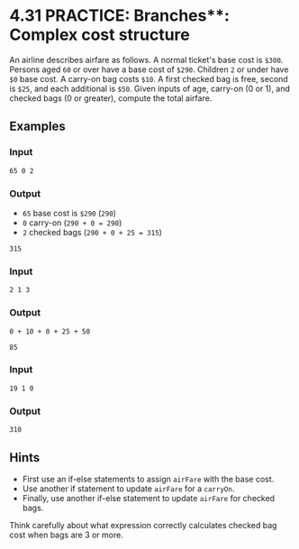 # 4.31 PRACTICE: Branches**: Complex cost structure
An airline describes airfare as follows.
A normal ticket's base cost is `$300`.
Persons aged `60` or over have a base cost of `$290`.
Children `2` or under have `$0` base cost.
A carry-on bag costs `$10`.
A first checked bag is free, second is `$25`, and each additional is `$50`.
Given inputs of age, carry-on (0 or 1),
and checked bags (0 or greater),
compute the total airfare.

## Examples
### Input
```
65 0 2
```

### Output
* `65` base cost is `$290` (`290`)
* `0` carry-on (`290 + 0 = 290`)
* `2` checked bags (`290 + 0 + 25 = 315`)
```
315
```

### Input
```
2 1 3
```

### Output
`0 + 10 + 0 + 25 + 50`
```
85
```

### Input
```
19 1 0
```

### Output
```
310
```

## Hints
* First use an if-else statements to assign `airFare` with the base cost.
* Use another if statement to update `airFare` for a `carryOn`.
* Finally, use another if-else statement to update `airFare` for checked bags.

Think carefully about what expression correctly calculates checked bag cost when bags are 3 or more.